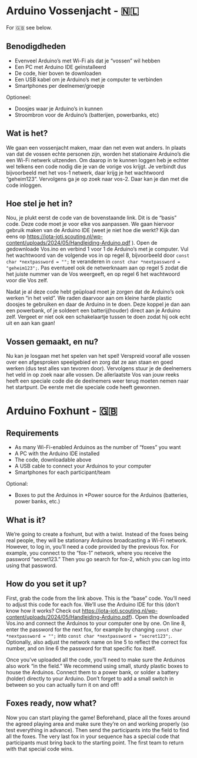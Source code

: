 # Arduino Vossenjacht - 🇳🇱
For :gb: see below.

## Benodigdheden
* Evenveel Arduino’s met Wi-Fi als dat je “vossen” wil hebben
* Een PC met Arduino IDE geïnstalleerd
* De code, hier boven te downloaden
* Een USB kabel om je Arduino’s met je computer te verbinden
* Smartphones per deelnemer/groepje

Optioneel:
* Doosjes waar je Arduino’s in kunnen
* Stroombron voor de Arduino’s (batterijen, powerbanks, etc)

## Wat is het?
We gaan een vossenjacht maken, maar dan net even wat anders. In plaats van dat de vossen echte personen zijn, 
worden het stationaire Arduino’s die een Wi-Fi netwerk uitzenden. Om daarop in te kunnen loggen heb je echter 
wel telkens een code nodig die je van de vorige vos krijgt. Je verbindt dus bijvoorbeeld met het vos-1 netwerk, 
daar krijg je het wachtwoord “geheim123”. Vervolgens ga je op zoek naar vos-2. Daar kan je dan met die code 
inloggen.

## Hoe stel je het in?
Nou, je plukt eerst de code van de bovenstaande link. Dit is de “basis” code. Deze code moet je voor elke vos 
aanpassen. We gaan hiervoor gebruik maken van de Arduino IDE (weet je niet hoe die werkt? Kijk dan eens op 
https://jota-joti.scouting.nl/wp-content/uploads/2024/05/Handleiding-Arduino.pdf ). Open de gedownloade Vos.ino 
en verbind 1 voor 1 de Arduino’s met je computer. Vul het wachtwoord van de volgende vos in op regel 8, 
bijvoorbeeld door `const char *nextpassword = "";` te veranderen in `const char *nextpassword = "geheim123";`. 
Pas eventueel ook de netwerknaam aan op regel 5 zodat die het juiste nummer van de Vos weergeeft, en op regel 6 
het wachtwoord voor die Vos zelf.

Nadat je al deze code hebt geüpload moet je zorgen dat de Arduino’s ook werken “in het veld”. We raden daarvoor 
aan om kleine harde plastic doosjes te gebruiken en daar de Arduino in te doen. Deze koppel je dan aan een 
powerbank, of je soldeert een batterij(houder) direct aan je Arduino zelf. Vergeet er niet ook een schakelaartje
tussen te doen zodat hij ook echt uit en aan kan gaan!

## Vossen gemaakt, en nu?
Nu kan je losgaan met het spelen van het spel! Verspreid vooraf alle vossen over een afgesproken speelgebied en 
zorg dat ze aan staan en goed werken (dus test alles van tevoren door). Vervolgens stuur je de deelnemers het 
veld in op zoek naar alle vossen. De allerlaatste Vos van jouw reeks heeft een speciale code die de deelnemers 
weer terug moeten nemen naar het startpunt. De eerste met die speciale code heeft gewonnen.

# Arduino Foxhunt - 🇬🇧
## Requirements
* As many Wi-Fi-enabled Arduinos as the number of “foxes” you want
* A PC with the Arduino IDE installed
* The code, downloadable above
* A USB cable to connect your Arduinos to your computer
* Smartphones for each participant/team

Optional:
* Boxes to put the Arduinos in
*Power source for the Arduinos (batteries, power banks, etc.)

## What is it?
We’re going to create a foxhunt, but with a twist. Instead of the foxes being real people,
they will be stationary Arduinos broadcasting a Wi-Fi network. However, to log in, you’ll
need a code provided by the previous fox. For example, you connect to the “fox-1” network,
where you receive the password “secret123.” Then you go search for fox-2, which you can log
into using that password.

## How do you set it up?
First, grab the code from the link above. This is the “base” code. You’ll need to adjust this
code for each fox. We’ll use the Arduino IDE for this (don’t know how it works? Check out
https://jota-joti.scouting.nl/wp-content/uploads/2024/05/Handleiding-Arduino.pdf). Open the
downloaded Vos.ino and connect the Arduinos to your computer one by one. On line 8, enter
the password for the next fox, for example by changing
`const char *nextpassword = "";` into `const char *nextpassword = "secret123";`.
Optionally, also adjust the network name on line 5 to reflect the correct fox number, and
on line 6 the password for that specific fox itself.

Once you’ve uploaded all the code, you’ll need to make sure the Arduinos also work “in the
field.” We recommend using small, sturdy plastic boxes to house the Arduinos. Connect them
to a power bank, or solder a battery (holder) directly to your Arduino. Don’t forget to
add a small switch in between so you can actually turn it on and off!

## Foxes ready, now what?
Now you can start playing the game! Beforehand, place all the foxes around the agreed
playing area and make sure they’re on and working properly (so test everything in advance).
Then send the participants into the field to find all the foxes. The very last fox in your
sequence has a special code that participants must bring back to the starting point. The
first team to return with that special code wins.
